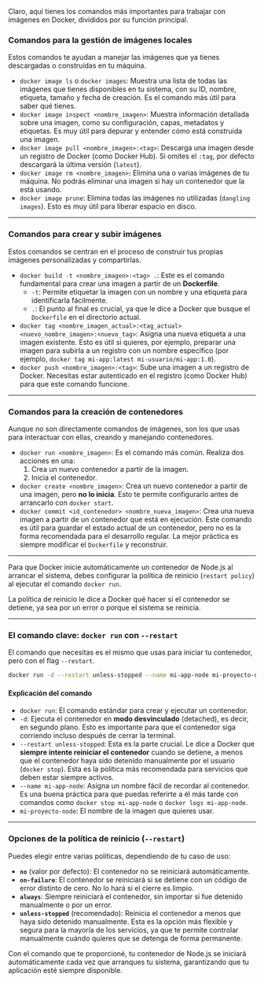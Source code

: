 Claro, aquí tienes los comandos más importantes para trabajar con imágenes en Docker, divididos por su función principal.

### Comandos para la gestión de imágenes locales

Estos comandos te ayudan a manejar las imágenes que ya tienes descargadas o construidas en tu máquina.

- `docker image ls` o `docker images`: Muestra una lista de todas las imágenes que tienes disponibles en tu sistema, con su ID, nombre, etiqueta, tamaño y fecha de creación. Es el comando más útil para saber qué tienes.
- `docker image inspect <nombre_imagen>`: Muestra información detallada sobre una imagen, como su configuración, capas, metadatos y etiquetas. Es muy útil para depurar y entender cómo está construida una imagen.
- `docker image pull <nombre_imagen>:<tag>`: Descarga una imagen desde un registro de Docker (como Docker Hub). Si omites el `:tag`, por defecto descargará la última versión (`latest`).
- `docker image rm <nombre_imagen>`: Elimina una o varias imágenes de tu máquina. No podrás eliminar una imagen si hay un contenedor que la está usando.
- `docker image prune`: Elimina todas las imágenes no utilizadas (`dangling images`). Esto es muy útil para liberar espacio en disco.

---

### Comandos para crear y subir imágenes

Estos comandos se centran en el proceso de construir tus propias imágenes personalizadas y compartirlas.

- `docker build -t <nombre_imagen>:<tag> .`: Este es el comando fundamental para crear una imagen a partir de un **Dockerfile**.
  - `-t`: Permite etiquetar la imagen con un nombre y una etiqueta para identificarla fácilmente.
  - `.`: El punto al final es crucial, ya que le dice a Docker que busque el `Dockerfile` en el directorio actual.
- `docker tag <nombre_imagen_actual>:<tag_actual> <nuevo_nombre_imagen>:<nuevo_tag>`: Asigna una nueva etiqueta a una imagen existente. Esto es útil si quieres, por ejemplo, preparar una imagen para subirla a un registro con un nombre específico (por ejemplo, `docker tag mi-app:latest mi-usuario/mi-app:1.0`).
- `docker push <nombre_imagen>:<tag>`: Sube una imagen a un registro de Docker. Necesitas estar autenticado en el registro (como Docker Hub) para que este comando funcione.

---

### Comandos para la creación de contenedores

Aunque no son directamente comandos de imágenes, son los que usas para interactuar con ellas, creando y manejando contenedores.

- `docker run <nombre_imagen>`: Es el comando más común. Realiza dos acciones en una:
  1.  Crea un nuevo contenedor a partir de la imagen.
  2.  Inicia el contenedor.
- `docker create <nombre_imagen>`: Crea un nuevo contenedor a partir de una imagen, pero **no lo inicia**. Esto te permite configurarlo antes de arrancarlo con `docker start`.
- `docker commit <id_contenedor> <nombre_nueva_imagen>`: Crea una nueva imagen a partir de un contenedor que está en ejecución. Este comando es útil para guardar el estado actual de un contenedor, pero no es la forma recomendada para el desarrollo regular. La mejor práctica es siempre modificar el `Dockerfile` y reconstruir.


---

Para que Docker inicie automáticamente un contenedor de Node.js al arrancar el sistema, debes configurar la política de reinicio (`restart policy`) al ejecutar el comando `docker run`.

La política de reinicio le dice a Docker qué hacer si el contenedor se detiene, ya sea por un error o porque el sistema se reinicia.

-----

### El comando clave: `docker run` con `--restart`

El comando que necesitas es el mismo que usas para iniciar tu contenedor, pero con el flag `--restart`.

```bash
docker run -d --restart unless-stopped --name mi-app-node mi-proyecto-node
```

#### Explicación del comando

  * `docker run`: El comando estándar para crear y ejecutar un contenedor.
  * `-d`: Ejecuta el contenedor en **modo desvinculado** (detached), es decir, en segundo plano. Esto es importante para que el contenedor siga corriendo incluso después de cerrar la terminal.
  * `--restart unless-stopped`: Esta es la parte crucial. Le dice a Docker que **siempre intente reiniciar el contenedor** cuando se detiene, a menos que el contenedor haya sido detenido manualmente por el usuario (`docker stop`). Esta es la política más recomendada para servicios que deben estar siempre activos.
  * `--name mi-app-node`: Asigna un nombre fácil de recordar al contenedor. Es una buena práctica para que puedas referirte a él más tarde con comandos como `docker stop mi-app-node` o `docker logs mi-app-node`.
  * `mi-proyecto-node`: El nombre de la imagen que quieres usar.

-----

### Opciones de la política de reinicio (`--restart`)

Puedes elegir entre varias políticas, dependiendo de tu caso de uso:

  * **`no`** (valor por defecto): El contenedor no se reiniciará automáticamente.
  * **`on-failure`**: El contenedor se reiniciará si se detiene con un código de error distinto de cero. No lo hará si el cierre es limpio.
  * **`always`**: Siempre reiniciará el contenedor, sin importar si fue detenido manualmente o por un error.
  * **`unless-stopped`** (recomendado): Reinicia el contenedor a menos que haya sido detenido manualmente. Esta es la opción más flexible y segura para la mayoría de los servicios, ya que te permite controlar manualmente cuándo quieres que se detenga de forma permanente.

Con el comando que te proporcioné, tu contenedor de Node.js se iniciará automáticamente cada vez que arranques tu sistema, garantizando que tu aplicación esté siempre disponible.
